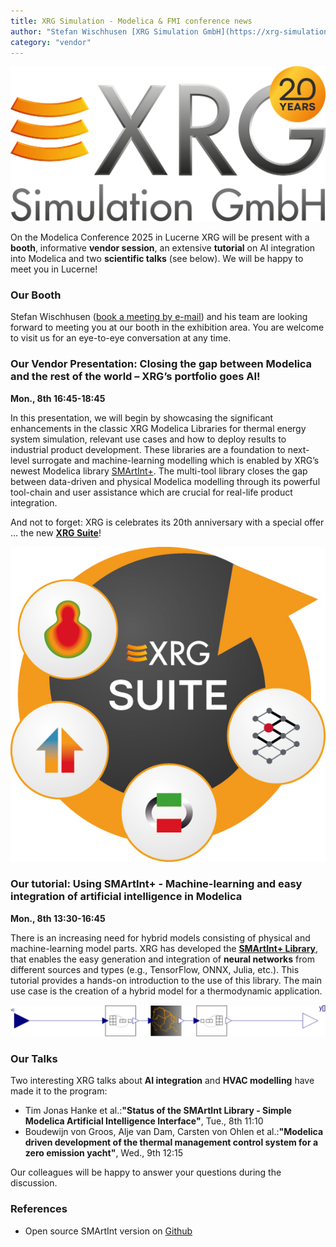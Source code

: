 ```yaml
---
title: XRG Simulation - Modelica & FMI conference news
author: "Stefan Wischhusen [XRG Simulation GmbH](https://xrg-simulation.de/en)"
category: "vendor"
---
```


![XRG Logo](XRG-Simulation-72dpi-Logo-with-20-years-lettering.jpg 'XRG Logo 20 years')

On the Modelica Conference 2025 in Lucerne XRG will be present with a **booth**, informative **vendor session**, an extensive **tutorial** on AI integration into Modelica and two **scientific talks** (see below). We will be happy to meet you in Lucerne!

### Our Booth

Stefan Wischhusen ([book a meeting by e-mail](mailto:wischhusen@xrg-simulation.de?subject=Meeting%20request)) and his team are looking forward to meeting you at our booth in the exhibition area. You are welcome to visit us for an eye-to-eye conversation at any time.

### Our Vendor Presentation: Closing the gap between Modelica and the rest of the world – XRG’s portfolio goes AI!

**Mon., 8th 16:45-18:45**

In this presentation, we will begin by showcasing the significant enhancements in the classic XRG Modelica Libraries for thermal energy system simulation, relevant use cases and how to deploy results to industrial product development. These libraries are a foundation to next-level surrogate and machine-learning modelling which is enabled by XRG’s newest Modelica library [SMArtInt+](https://xrg-simulation.de/en/seiten/smartint). The multi-tool library closes the gap between data-driven and physical Modelica modelling through its powerful tool-chain and user assistance which are crucial for real-life product integration. 

And not to forget: XRG is celebrates its 20th anniversary with a special offer … the new **[XRG Suite](https://xrg-simulation.de/en/seiten/xrg-suite)**!

![XRG Suite Logo](XRG-Produkte-Bundle-Logo-72dpi.jpg 'XRG Suite Logo')

### Our tutorial: Using SMArtInt+ - Machine-learning and easy integration of artificial intelligence in Modelica

**Mon., 8th 13:30-16:45** 

There is an increasing need for hybrid models consisting of physical and machine-learning model parts. XRG has developed the **[SMArtInt+ Library](https://xrg-simulation.de/en/seiten/smartint)**, that enables the easy generation and integration of **neural networks** from different sources and types (e.g., TensorFlow, ONNX, Julia, etc.). This tutorial provides a hands-on introduction to the use of this library. The main use case is the creation of a hybrid model for a thermodynamic application.

![Example integration model](EvaluateStatefulRecurrentNeuralNet.png 'Integration of a neural network in Modelica')

### Our Talks

Two interesting XRG talks about **AI integration** and **HVAC modelling** have made it to the program:

 - Tim Jonas Hanke et al.:**"Status of the SMArtInt Library - Simple Modelica Artificial Intelligence Interface"**, Tue., 8th 11:10 
 - Boudewijn von Groos, Alje van Dam, Carsten von Ohlen et al.:**"Modelica driven development of the thermal management control system for a zero emission yacht"**, Wed., 9th 12:15 
 
Our colleagues will be happy to answer your questions during the discussion.

### References

 - Open source SMArtInt version on [Github](https://github.com/xrg-simulation/SMArtIInt)

